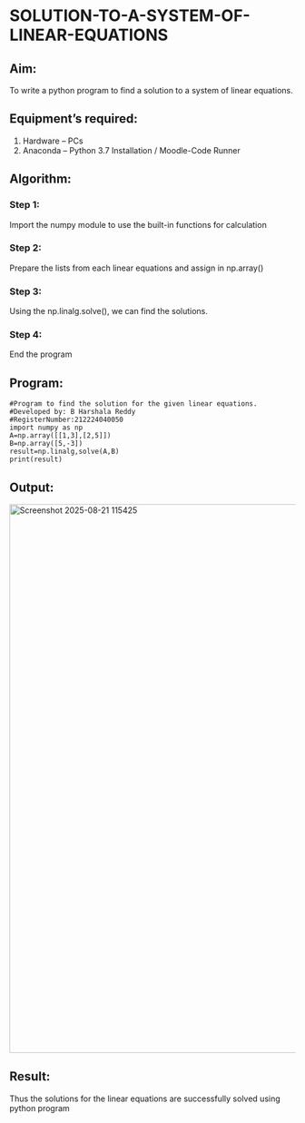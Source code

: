 # SOLUTION-TO-A-SYSTEM-OF-LINEAR-EQUATIONS

## Aim:
To write a python program to find a solution to a system of linear equations.

## Equipment’s required:
1. 	Hardware – PCs
2. 	Anaconda – Python 3.7 Installation / Moodle-Code Runner
## Algorithm:

### Step 1: 
Import the numpy module to use the built-in functions for calculation
### Step 2: 
Prepare the lists from each linear equations and assign in np.array()
### Step 3: 
Using the np.linalg.solve(), we can find the solutions.
### Step 4: 
End the program
## Program:
```
#Program to find the solution for the given linear equations.
#Developed by: B Harshala Reddy
#RegisterNumber:212224040050
import numpy as np
A=np.array([[1,3],[2,5]])
B=np.array([5,-3])
result=np.linalg,solve(A,B)
print(result)
```
## Output:

<img width="1301" height="967" alt="Screenshot 2025-08-21 115425" src="https://github.com/user-attachments/assets/5d8a001b-2a1d-452f-9c7f-94c94b5dc4f9" />

## Result: 

Thus the solutions for the linear equations are successfully solved using python program

